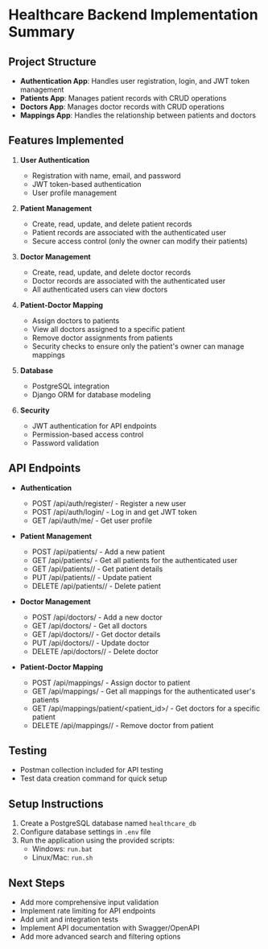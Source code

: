 # Healthcare Backend Implementation Summary

## Project Structure
- **Authentication App**: Handles user registration, login, and JWT token management
- **Patients App**: Manages patient records with CRUD operations
- **Doctors App**: Manages doctor records with CRUD operations
- **Mappings App**: Handles the relationship between patients and doctors

## Features Implemented
1. **User Authentication**
   - Registration with name, email, and password
   - JWT token-based authentication
   - User profile management

2. **Patient Management**
   - Create, read, update, and delete patient records
   - Patient records are associated with the authenticated user
   - Secure access control (only the owner can modify their patients)

3. **Doctor Management**
   - Create, read, update, and delete doctor records
   - Doctor records are associated with the authenticated user
   - All authenticated users can view doctors

4. **Patient-Doctor Mapping**
   - Assign doctors to patients
   - View all doctors assigned to a specific patient
   - Remove doctor assignments from patients
   - Security checks to ensure only the patient's owner can manage mappings

5. **Database**
   - PostgreSQL integration
   - Django ORM for database modeling

6. **Security**
   - JWT authentication for API endpoints
   - Permission-based access control
   - Password validation

## API Endpoints
- **Authentication**
  - POST /api/auth/register/ - Register a new user
  - POST /api/auth/login/ - Log in and get JWT token
  - GET /api/auth/me/ - Get user profile

- **Patient Management**
  - POST /api/patients/ - Add a new patient
  - GET /api/patients/ - Get all patients for the authenticated user
  - GET /api/patients/<id>/ - Get patient details
  - PUT /api/patients/<id>/ - Update patient
  - DELETE /api/patients/<id>/ - Delete patient

- **Doctor Management**
  - POST /api/doctors/ - Add a new doctor
  - GET /api/doctors/ - Get all doctors
  - GET /api/doctors/<id>/ - Get doctor details
  - PUT /api/doctors/<id>/ - Update doctor
  - DELETE /api/doctors/<id>/ - Delete doctor

- **Patient-Doctor Mapping**
  - POST /api/mappings/ - Assign doctor to patient
  - GET /api/mappings/ - Get all mappings for the authenticated user's patients
  - GET /api/mappings/patient/<patient_id>/ - Get doctors for a specific patient
  - DELETE /api/mappings/<id>/ - Remove doctor from patient

## Testing
- Postman collection included for API testing
- Test data creation command for quick setup

## Setup Instructions
1. Create a PostgreSQL database named `healthcare_db`
2. Configure database settings in `.env` file
3. Run the application using the provided scripts:
   - Windows: `run.bat`
   - Linux/Mac: `run.sh`

## Next Steps
- Add more comprehensive input validation
- Implement rate limiting for API endpoints
- Add unit and integration tests
- Implement API documentation with Swagger/OpenAPI
- Add more advanced search and filtering options 